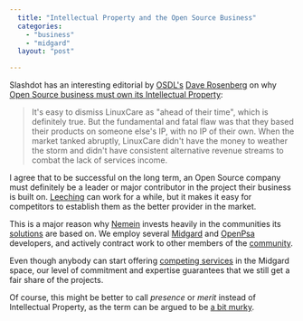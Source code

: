 ```yaml
---
  title: "Intellectual Property and the Open Source Business"
  categories: 
    - "business"
    - "midgard"
  layout: "post"

---
```

Slashdot has an interesting editorial by [OSDL's][1] [Dave Rosenberg][2] on why [Open Source business must own its Intellectual Property][3]:

> It's easy to dismiss LinuxCare as "ahead of their time", which is definitely true. But the fundamental and fatal flaw was that they based their products on someone else's IP, with no IP of their own. When the market tanked abruptly, LinuxCare didn't have the money to weather the storm and didn't have consistent alternative revenue streams to combat the lack of services income.

I agree that to be successful on the long term, an Open Source company must definitely be a leader or major contributor in the project their business is built on. [Leeching][4] can work for a while, but it makes it easy for competitors to establish them as the better provider in the market.

This is a major reason why [Nemein][5] invests heavily in the communities its [solutions][6] are based on. We employ several [Midgard][7] and [OpenPsa][8] developers, and actively contract work to other members of the [community][9]. 

Even though anybody can start offering [competing services][10] in the Midgard space, our level of commitment and expertise guarantees that we still get a fair share of the projects.

Of course, this might be better to call _presence_ or _merit_ instead of Intellectual Property, as the term can be argued to be [a bit murky][11].

[1]: http://www.osdl.org/
[2]: http://www.release1-0.com/contributors/contributor.cfm?author_id=8
[3]: http://linux.slashdot.org/article.pl?sid=05/12/15/190205&tid=166&tid=163
[4]: http://www.nuclearelephant.com/papers/respecting.html
[5]: http://www.nemein.com/
[6]: http://www.nemein.com/en/solutions/
[7]: http://www.midgard-project.org/
[8]: http://www.openpsa.org/
[9]: http://www.midgard-project.org/community/
[10]: http://www.midgard-project.org/midcom-permalink-09a5467f1375bdef10f254a7bb2c9f23
[11]: http://www.gnu.org/philosophy/not-ipr.xhtml